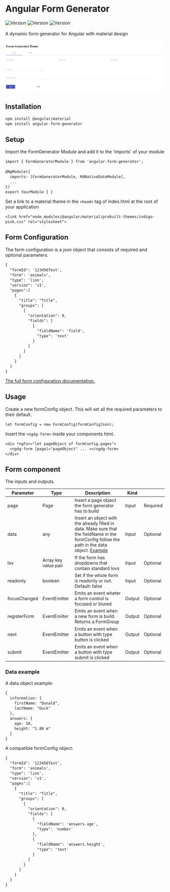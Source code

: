 # Angular Form Generator
![Version](https://img.shields.io/badge/Angular-4.x-lightgrey.svg) ![Version](https://img.shields.io/badge/npm-v1.1.2-orange.svg) ![Version](https://img.shields.io/badge/build-passing-brightgreen.svg)
<br><br>A dynamic form generator for Angular with material design<br><br>
![Example](example.gif)

## Installation
```
npm install @angular/material
npm install angular-form-generator
```
## Setup
Import the FormGenerator Module and add it to the 'imports' of your module
```
import { FormGeneratorModule } from 'angular-form-generator';

@NgModule({
  imports: [FormGeneratorModule, MdNativeDateModule],
  ...
})
export YourModule { }
```
Set a link to a material theme in the ```<head>``` tag of index.html at the root of your application
```
<link href="node_modules/@angular/material/prebuilt-themes/indigo-pink.css" rel="stylesheet">
```

## Form Configuration
The form configuration is a json object that consists of required and optional parameters. 
```
{
  "formId": '123456Test',
  "form": 'animals',
  "type": 'lion',
  "version": 'v1',
  "pages":[
    {
      "title": "Title",
      "groups": [
        {
          "orientation": 0,
          "fields": [
            {
              "fieldName": 'field',
              "type": 'text'
            }
          ]
        }
      ]
    }
  ]
}
```

[The full form configuration documentation.](FORMCONFIG.md) 

## Usage

Create a new formConfig object. This will set all the required parameters to their default.

```
let formConfig = new FormConfig(formConfigJson);
```

Insert the ```<ngdg-form>``` inside your components html.

```
<div *ngFor="let pageObject of formConfig.pages">
  <ngdg-form [page]="pageObject" ... ></ngdg-form>
</div>
```

## Form component
The inputs and outputs.

| Parameter | Type | Description | Kind | |
|---|---|---|---|---|
| page | Page | Insert a page object the form generator has to build | Input | Required |
| data | any | Insert an object with the already filled in data. Make sure that the fieldName in the formConfig follow the path in the data object. [Example](#data-example) | Input | Optional |
| lov | Array key value pair | If the form has dropdowns that contain standard lovs | Input | Optional |
| readonly | boolean | Set if the whole form is readonly or not. Default: false | Input | Optional |
| focusChanged | EventEmitter | Emits an event wheter a form control is focused or blured | Output | Optional |
| registerForm | EventEmiiter | Emits an event when a new form is build. Returns a FormGroup | Output | Optional |
| next | EventEmitter | Emits an event when a button with type button is clicked | Output | Optional |
| submit | EventEmitter | Emits an event when a button with type submit is clicked | Output | Optional |

### Data example <a id="data-example"></a>
A data object example:
```
{
  information: {
    firstName: "Donald",
    lastName: "Duck"
  },
  answers: {
    age: 10,
    height: "1.80 m"
  }
}
```
A compatible formConfig object:
```
{
  "formId": '123456Test',
  "form": 'animals',
  "type": 'lion',
  "version": 'v1',
  "pages":[
    {
      "title": "Title",
      "groups": [
        {
          "orientation": 0,
          "fields": [
            {
              "fieldName": 'answers.age',
              "type": 'number'
            },
            {
              "fieldName": 'answers.height',
              "type": 'text'
            }
          ]
        }
      ]
    }
  ]
}
```